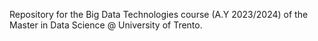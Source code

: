 Repository for the Big Data Technologies course (A.Y 2023/2024) of the Master in Data Science @ University of Trento.